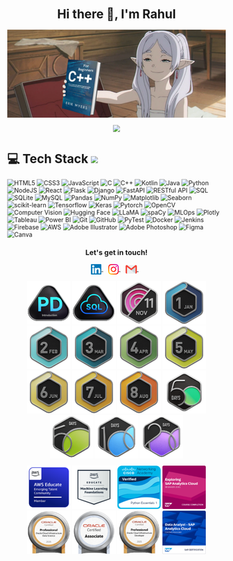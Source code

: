 <h1 align="center"> Hi there 👋, I'm Rahul</h1>

<a target="_blank" href="https://www.stefanosst.gr"><img src="https://github.com/Rahwik/Rahwik/blob/main/Group%203.png"/></a>

<p align="center">
	<a href="https://github.com/Bouaskaoun">
		<img src="https://readme-typing-svg.herokuapp.com/?lines=Language+Expert;Frontend+Developer;Android+Developer;DSA+Enthusiast;AI%20|%20ML%20Applications;Always%20developing%20my%20skills&center=true&width=380&height=45">
	</a>
</p>

# 💻 Tech Stack <img src = "https://media2.giphy.com/media/QssGEmpkyEOhBCb7e1/giphy.gif?cid=ecf05e47a0n3gi1bfqntqmob8g9aid1oyj2wr3ds3mg700bl&rid=giphy.gif" width = 32px> 

![HTML5](https://img.shields.io/badge/html5-%23E34F26.svg?style=for-the-badge&logo=html5&logoColor=white) 
![CSS3](https://img.shields.io/badge/css3-%231572B6.svg?style=for-the-badge&logo=css3&logoColor=white) 
![JavaScript](https://img.shields.io/badge/javascript-%23323330.svg?style=for-the-badge&logo=javascript&logoColor=%23F7DF1E) 
![C](https://img.shields.io/badge/C-%2300599C.svg?style=for-the-badge&logo=c&logoColor=white) 
![C++](https://img.shields.io/badge/C++-%2300599C.svg?style=for-the-badge&logo=c%2B%2B&logoColor=white) 
![Kotlin](https://img.shields.io/badge/Kotlin-%230095D5.svg?style=for-the-badge&logo=kotlin&logoColor=white) 
![Java](https://img.shields.io/badge/Java-%23007396.svg?style=for-the-badge&logo=java&logoColor=white) 
![Python](https://img.shields.io/badge/python-darkblue.svg?style=for-the-badge&logo=python&logoColor=white) 
![NodeJS](https://img.shields.io/badge/node.js-6DA55F?style=for-the-badge&logo=node.js&logoColor=white) 
![React](https://img.shields.io/badge/react-%2300D9FF.svg?style=for-the-badge&logo=react&logoColor=white) 
![Flask](https://img.shields.io/badge/Flask-%23000.svg?style=for-the-badge&logo=flask&logoColor=white) 
![Django](https://img.shields.io/badge/Django-%23092E20.svg?style=for-the-badge&logo=django&logoColor=white) 
![FastAPI](https://img.shields.io/badge/FastAPI-005571?style=for-the-badge&logo=fastapi)
![RESTful API](https://img.shields.io/badge/RESTful%20API-%23007396.svg?style=for-the-badge&logo=api&logoColor=white)
![SQL](https://img.shields.io/badge/SQL-%2300f.svg?style=for-the-badge&logo=sql&logoColor=white) 
![SQLite](https://img.shields.io/badge/SQLite-%23003B57.svg?style=for-the-badge&logo=sqlite&logoColor=white) 
![MySQL](https://img.shields.io/badge/mysql-%2300f.svg?style=for-the-badge&logo=mysql&logoColor=white) 
![Pandas](https://img.shields.io/badge/pandas-%23150458.svg?style=for-the-badge&logo=pandas&logoColor=white) 
![NumPy](https://img.shields.io/badge/numpy-%23013243.svg?style=for-the-badge&logo=numpy&logoColor=white) 
![Matplotlib](https://img.shields.io/badge/Matplotlib-%23ffffff.svg?style=for-the-badge&logo=matplotlib&logoColor=black) 
![Seaborn](https://img.shields.io/badge/Seaborn-%23008080.svg?style=for-the-badge&logo=seaborn&logoColor=white) 
![scikit-learn](https://img.shields.io/badge/scikit%20learn-%2348C9B0.svg?style=for-the-badge&logo=scikit-learn&logoColor=white) 
![Tensorflow](https://img.shields.io/badge/tensorflow-orange.svg?style=for-the-badge&logo=tensorflow&logoColor=white) 
![Keras](https://img.shields.io/badge/Keras-%23D00000.svg?style=for-the-badge&logo=keras&logoColor=white) 
![Pytorch](https://img.shields.io/badge/pytorch-%23000000.svg?style=for-the-badge&logo=pytorch&logoColor=white) 
![OpenCV](https://img.shields.io/badge/opencv-%23white.svg?style=for-the-badge&logo=opencv&logoColor=black) 
![Computer Vision](https://img.shields.io/badge/Computer%20Vision-%230072C6.svg?style=for-the-badge&logoColor=white) 
![Hugging Face](https://img.shields.io/badge/Hugging%20Face-%23FFCC00.svg?style=for-the-badge&logo=huggingface&logoColor=black) 
![LLaMA](https://img.shields.io/badge/LLaMA-%23FF5733.svg?style=for-the-badge&logoColor=white) 
![spaCy](https://img.shields.io/badge/spaCy-%230060A8.svg?style=for-the-badge&logo=spacy&logoColor=white) 
![MLOps](https://img.shields.io/badge/MLOps-%23009688.svg?style=for-the-badge&logoColor=white) 
![Plotly](https://img.shields.io/badge/Plotly-%233F4F75.svg?style=for-the-badge&logo=plotly&logoColor=white)
![Tableau](https://img.shields.io/badge/Tableau-%23E97627.svg?style=for-the-badge&logo=tableau&logoColor=white) 
![Power BI](https://img.shields.io/badge/Power%20BI-F2C811.svg?style=for-the-badge&logo=powerbi&logoColor=black) 
![Git](https://img.shields.io/badge/git-%23F05033.svg?style=for-the-badge&logo=git&logoColor=white) 
![GitHub](https://img.shields.io/badge/github-%23121011.svg?style=for-the-badge&logo=github&logoColor=white) 
![PyTest](https://img.shields.io/badge/PyTest-%230A9EDC.svg?style=for-the-badge&logo=pytest&logoColor=white) 
![Docker](https://img.shields.io/badge/docker-%230db7ed.svg?style=for-the-badge&logo=docker&logoColor=white) 
![Jenkins](https://img.shields.io/badge/jenkins-%23D24939.svg?style=for-the-badge&logo=jenkins&logoColor=white) 
![Firebase](https://img.shields.io/badge/firebase-%23039BE5.svg?style=for-the-badge&logo=firebase) 
![AWS](https://img.shields.io/badge/AWS-%23FF9900.svg?style=for-the-badge&logo=amazon-aws&logoColor=white) 
![Adobe Illustrator](https://img.shields.io/badge/adobeillustrator-%23FF9A00.svg?style=for-the-badge&logo=adobeillustrator&logoColor=white) 
![Adobe Photoshop](https://img.shields.io/badge/adobephotoshop-%2331A8FF.svg?style=for-the-badge&logo=adobephotoshop&logoColor=white) 
![Figma](https://img.shields.io/badge/figma-black.svg?style=for-the-badge&logo=figma&logoColor=red) 
![Canva](https://img.shields.io/badge/Canva-%2300C4CC.svg?style=for-the-badge&logo=Canva&logoColor=white)


<div align="center">
  <h3><b>Let's get in touch! </b></h3>
  </div>
<p align="center">
<a href="https://www.linkedin.com/in/rahul-prasad-164b63247/" target="_blank">
  <img align="center" alt="Rahul Prasad | Linkedin" width="24px" src="https://github.com/Rahwik/Rahwik/blob/main/Linkedin.svg" />
</a> &nbsp;&nbsp;
<a href="https://www.instagram.com/rahwik___k/" target="_blank">
  <img align="center" alt="rahul Prasad | Instagram" width="24px" src="https://github.com/Rahwik/Rahwik/blob/main/Instagram.svg" />
</a> &nbsp;&nbsp;
<a href="mailto:rahul.3057.12@gmail.com" >
  <img align="center" alt="Rahul Prasad | Gmail" width="26px" src="https://github.com/Rahwik/Rahwik/blob/main/Gmail.svg" />
</a> &nbsp;&nbsp;
<p>
<!-- GIFs Section -->
<p align="center">
<!-- 🧠 Course Completion Badges -->
<img src="https://github.com/Rahwik/Rahwik/blob/main/leetcode%20badge/Introduction_to_Pandas.gif" width="100px">
<img src="https://github.com/Rahwik/Rahwik/blob/main/leetcode%20badge/Top_SQL_50.gif" width="100px">

<!-- 📅 Monthly Challenge Badges (sorted by date) -->
<img src="https://github.com/Rahwik/Rahwik/blob/main/leetcode%20badge/2024-11.gif" width="100px">
<img src="https://github.com/Rahwik/Rahwik/blob/main/leetcode%20badge/202501.gif" width="100px">
<img src="https://github.com/Rahwik/Rahwik/blob/main/leetcode%20badge/202502.gif" width="100px">
<img src="https://github.com/Rahwik/Rahwik/blob/main/leetcode%20badge/03.gif" width="100px">
<img src="https://github.com/Rahwik/Rahwik/blob/main/leetcode%20badge/202504.gif" width="100px">
<img src="https://github.com/Rahwik/Rahwik/blob/main/leetcode%20badge/202505.gif" width="100px">
<img src="https://github.com/Rahwik/Rahwik/blob/main/leetcode%20badge/202506.gif" width="100px">
<img src="https://github.com/Rahwik/Rahwik/blob/main/leetcode%20badge/202507.gif" width="100px">
<img src="https://github.com/Rahwik/Rahwik/blob/main/leetcode%20badge/202508.gif" width="100px">

<!-- 🏅 Problem Solving Milestone Badges (sorted by count) -->
<img src="https://github.com/Rahwik/Rahwik/blob/main/leetcode%20badge/2024-50.gif" width="100px">
<img src="https://github.com/Rahwik/Rahwik/blob/main/leetcode%20badge/2550.gif" width="100px">
<img src="https://github.com/Rahwik/Rahwik/blob/main/leetcode%20badge/100.gif" width="100px">
<img src="https://github.com/Rahwik/Rahwik/blob/main/leetcode%20badge/200.gif" width="100px">


</p>
<p align="center">
<!-- 🧠 Course Completion Badges -->
<img src="https://github.com/Rahwik/Rahwik/blob/main/Badges/AWSEBadge.png" width="100px">
<img src="https://github.com/Rahwik/Rahwik/blob/main/Badges/image.png" width="100px">
<img src="https://github.com/Rahwik/Rahwik/blob/main/Badges/python-essentials-1.1.png" width="100px">
<img src="https://github.com/Rahwik/Rahwik/blob/main/Badges/badge-xenor-canyr-viryg-gavak-gisav.png" width="100px">
<img src="https://github.com/Rahwik/Rahwik/blob/main/Badges/Adobe%20Express%20-%20file.png" height="100px" width="100px">
<img src="https://github.com/Rahwik/Rahwik/blob/main/Badges/oci1.png" width="100px">
<img src="https://github.com/Rahwik/Rahwik/blob/main/Badges/Adobe%20Express%20-%20file%20(1).png" width="100px">
<img src="https://github.com/Rahwik/Rahwik/blob/main/Badges/sap-certified-associate-data-analyst-sap-analytics-.png" width="100px">


</p>
